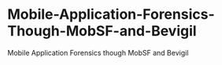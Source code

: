 # Mobile-Application-Forensics-Though-MobSF-and-Bevigil
Mobile Application Forensics though MobSF and Bevigil
